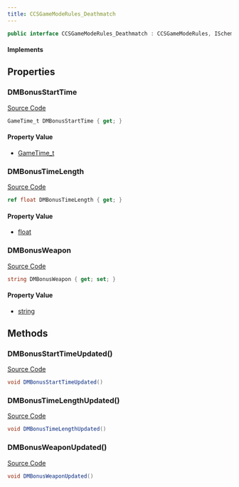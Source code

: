 ```yaml
---
title: CCSGameModeRules_Deathmatch
---
```


```csharp
public interface CCSGameModeRules_Deathmatch : CCSGameModeRules, ISchemaClass<CCSGameModeRules>, ISchemaClass<CCSGameModeRules_Deathmatch>, ISchemaField, ISchemaClass, INativeHandle
```

#### Implements

## Properties

### DMBonusStartTime

[Source Code](https://github.com/swiftly-solution/swiftlys2/blob/beta/managed/src/SwiftlyS2.Generated/Schemas/Interfaces/CCSGameModeRules_Deathmatch.cs#L16)

```csharp
GameTime_t DMBonusStartTime { get; }
```

#### Property Value

- [GameTime_t](/docs/api/shared/schemadefinitions/gametime_t)

### DMBonusTimeLength

[Source Code](https://github.com/swiftly-solution/swiftlys2/blob/beta/managed/src/SwiftlyS2.Generated/Schemas/Interfaces/CCSGameModeRules_Deathmatch.cs#L18)

```csharp
ref float DMBonusTimeLength { get; }
```

#### Property Value

- [float](https://learn.microsoft.com/dotnet/api/system.single)

### DMBonusWeapon

[Source Code](https://github.com/swiftly-solution/swiftlys2/blob/beta/managed/src/SwiftlyS2.Generated/Schemas/Interfaces/CCSGameModeRules_Deathmatch.cs#L20)

```csharp
string DMBonusWeapon { get; set; }
```

#### Property Value

- [string](https://learn.microsoft.com/dotnet/api/system.string)

## Methods

### DMBonusStartTimeUpdated()

[Source Code](https://github.com/swiftly-solution/swiftlys2/blob/beta/managed/src/SwiftlyS2.Generated/Schemas/Interfaces/CCSGameModeRules_Deathmatch.cs#L22)

```csharp
void DMBonusStartTimeUpdated()
```

### DMBonusTimeLengthUpdated()

[Source Code](https://github.com/swiftly-solution/swiftlys2/blob/beta/managed/src/SwiftlyS2.Generated/Schemas/Interfaces/CCSGameModeRules_Deathmatch.cs#L23)

```csharp
void DMBonusTimeLengthUpdated()
```

### DMBonusWeaponUpdated()

[Source Code](https://github.com/swiftly-solution/swiftlys2/blob/beta/managed/src/SwiftlyS2.Generated/Schemas/Interfaces/CCSGameModeRules_Deathmatch.cs#L24)

```csharp
void DMBonusWeaponUpdated()
```

